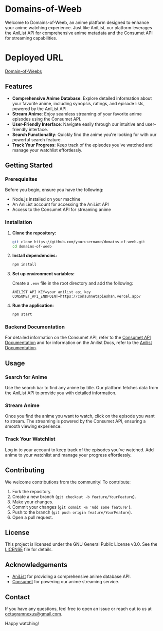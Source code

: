 # Domains-of-Weeb

Welcome to Domains-of-Weeb, an anime platform designed to enhance your anime watching experience. Just like AniList, our platform leverages the AniList API for comprehensive anime metadata and the Consumet API for streaming capabilities.

# Deployed URL

[Domain-of-Weebs](https://domain-of-weeb.netlify.app)

## Features

- **Comprehensive Anime Database**: Explore detailed information about your favorite anime, including synopsis, ratings, and episode lists, powered by the AniList API.
- **Stream Anime**: Enjoy seamless streaming of your favorite anime episodes using the Consumet API.
- **User-Friendly Interface**: Navigate easily through our intuitive and user-friendly interface.
- **Search Functionality**: Quickly find the anime you're looking for with our powerful search feature.
- **Track Your Progress**: Keep track of the episodes you've watched and manage your watchlist effortlessly.

## Getting Started

### Prerequisites

Before you begin, ensure you have the following:

- Node.js installed on your machine
- An AniList account for accessing the AniList API
- Access to the Consumet API for streaming anime

### Installation

1. **Clone the repository:**
   ```bash
   git clone https://github.com/yourusername/domains-of-weeb.git
   cd domains-of-weeb
   ```

2. **Install dependencies:**
   ```bash
   npm install
   ```

3. **Set up environment variables:**

   Create a `.env` file in the root directory and add the following:

   ```env
   ANILIST_API_KEY=your_anilist_api_key
   CONSUMET_API_ENDPOINT=https://consumnetapieshan.vercel.app/
   ```

4. **Run the application:**
   ```bash
   npm start
   ```

### Backend Documentation

For detailed information on the Consumet API, refer to the [Consumet API Documentation](https://docs.consumet.org/) and for information on the Anilist Docs, refer to the [Anilist Documentation](https://anilist.gitbook.io/anilist-apiv2-docs).

## Usage

### Search for Anime

Use the search bar to find any anime by title. Our platform fetches data from the AniList API to provide you with detailed information.

### Stream Anime

Once you find the anime you want to watch, click on the episode you want to stream. The streaming is powered by the Consumet API, ensuring a smooth viewing experience.

### Track Your Watchlist

Log in to your account to keep track of the episodes you've watched. Add anime to your watchlist and manage your progress effortlessly.

## Contributing

We welcome contributions from the community! To contribute:

1. Fork the repository.
2. Create a new branch (`git checkout -b feature/YourFeature`).
3. Make your changes.
4. Commit your changes (`git commit -m 'Add some feature'`).
5. Push to the branch (`git push origin feature/YourFeature`).
6. Open a pull request.

## License

This project is licensed under the GNU General Public License v3.0. See the [LICENSE](LICENSE) file for details.

## Acknowledgements

- [AniList](https://anilist.co/) for providing a comprehensive anime database API.
- [Consumet](https://consumnetapieshan.vercel.app/) for powering our anime streaming service.

## Contact

If you have any questions, feel free to open an issue or reach out to us at octagramnexus@gmail.com.

Happy watching!

